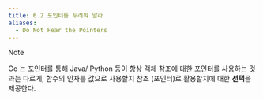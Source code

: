 ```yaml
---
title: 6.2 포인터를 두려워 말라
aliases:
  - Do Not Fear the Pointers
---
```


> [!NOTE] 
> Go 는 포인터를 통해 Java/ Python 등이 항상 객체 참조에 대한 포인터를 사용하는 것과는 다르게, 
> 함수의 인자를 값으로 사용할지 참조 (포인터)로 활용할지에 대한 **선택**을 제공한다.